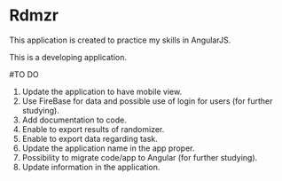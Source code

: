 # Rdmzr
This application is created to practice my skills in AngularJS.

This is a developing application.

#TO DO

1. Update the application to have mobile view.
2. Use FireBase for data and possible use of login for users (for further studying).
3. Add documentation to code.
4. Enable to export results of randomizer.
5. Enable to export data regarding task.
6. Update the application name in the app proper.
7. Possibility to migrate code/app to Angular (for further studying).
8. Update information in the application.
